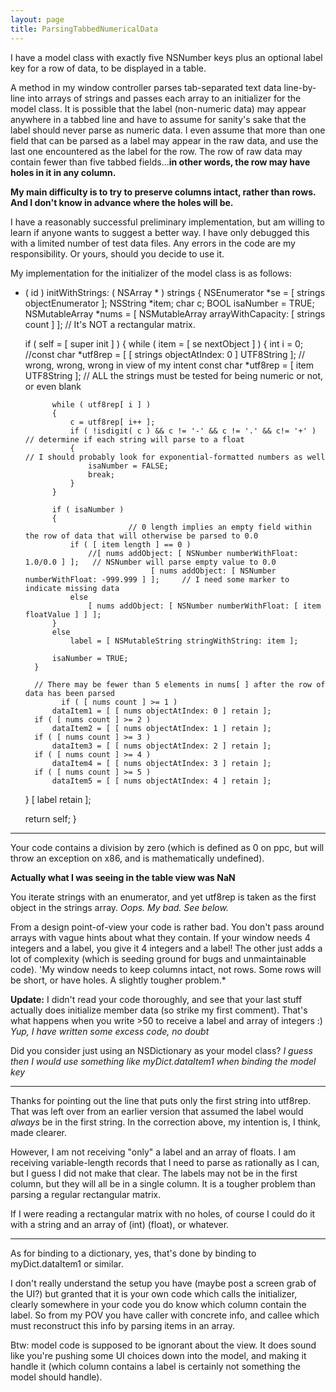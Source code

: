 ```yaml
---
layout: page
title: ParsingTabbedNumericalData
---
```




I have a model class with exactly five NSNumber keys plus an optional label key for a row of data, to be displayed in a table.

A method in my window controller parses tab-separated text data line-by-line into arrays of strings and passes each array to
an initializer for the model class. It is possible that the label (non-numeric data) may appear anywhere in a tabbed line
and have to assume for sanity's sake that the label should never parse as numeric data. I even assume that more than one field
that can be parsed as a label may appear in the raw data, and use the last one encountered as the label for the row.
The row of raw data may contain fewer than five tabbed fields...**in other words, the row may have holes in it in any column.**

**My main difficulty is to try to preserve columns intact, rather than rows. And I don't know in advance where the holes will be.**

I have a reasonably successful preliminary implementation, but am willing to learn if anyone wants to suggest a better way.
I have only debugged this with a limited number of test data files. Any errors in the code are my responsibility. Or yours,
should you decide to use it.

My implementation for the initializer of the model class is as follows:

    
- ( id ) initWithStrings: ( NSArray * ) strings
{
	NSEnumerator *se = [ strings objectEnumerator ];
	NSString *item;
	char c;
	BOOL isaNumber = TRUE;
	NSMutableArray *nums = [ NSMutableArray arrayWithCapacity: [ strings count ] ];    // It's NOT a rectangular matrix.
	
	if ( self = [ super init ] )
	{
		while ( item = [ se nextObject ] )
		{
			int i = 0;
			//const char *utf8rep = [ [ strings objectAtIndex: 0 ] UTF8String ];    // wrong, wrong, wrong in view of my intent
                     const char *utf8rep = [ item UTF8String ];     // ALL the strings must be tested for being numeric or not, or even blank
			
			while ( utf8rep[ i ] )
			{
				c = utf8rep[ i++ ];
				if ( !isdigit( c ) && c != '-' && c != '.' && c!= '+' )     // determine if each string will parse to a float
				{                                                            // I should probably look for exponential-formatted numbers as well
					isaNumber = FALSE;
					break;
				}
			}
			
			if ( isaNumber )
			{
                             // 0 length implies an empty field within the row of data that will otherwise be parsed to 0.0
				if ( [ item length ] == 0 )
					//[ nums addObject: [ NSNumber numberWithFloat: 1.0/0.0 ] ];   // NSNumber will parse empty value to 0.0
                                  [ nums addObject: [ NSNumber numberWithFloat: -999.999 ] ];     // I need some marker to indicate missing data
				else
					[ nums addObject: [ NSNumber numberWithFloat: [ item floatValue ] ] ];
 			}
			else
				label = [ NSMutableString stringWithString: item ];
			
			isaNumber = TRUE;
		}
		
		// There may be fewer than 5 elements in nums[ ] after the row of data has been parsed
              if ( [ nums count ] >= 1 )
			dataItem1 = [ [ nums objectAtIndex: 0 ] retain ];
		if ( [ nums count ] >= 2 )
			dataItem2 = [ [ nums objectAtIndex: 1 ] retain ];
		if ( [ nums count ] >= 3 )
			dataItem3 = [ [ nums objectAtIndex: 2 ] retain ];
		if ( [ nums count ] >= 4 )
			dataItem4 = [ [ nums objectAtIndex: 3 ] retain ];
		if ( [ nums count ] >= 5 )
			dataItem5 = [ [ nums objectAtIndex: 4 ] retain ];
    }
	[ label retain ];
	
    return self;
}


----

Your code contains a division by zero (which is defined as 0 on ppc, but will throw an exception on x86, and is mathematically undefined).

**Actually what I was seeing in the table view was NaN**

You iterate     strings with an enumerator, and yet     utf8rep is taken as the first object in the     strings array.  *Oops. My bad. See below.*

From a design point-of-view your code is rather bad. You don't pass around arrays with vague hints about what they contain. If your window needs 4 integers and a label, you give it 4 integers and a label! The other just adds a lot of complexity (which is seeding ground for bugs and unmaintainable code). 
'My window needs to keep columns intact, not rows. Some rows will be short, or have holes. A slightly tougher problem.*

**Update:** I didn't read your code thoroughly, and see that your last stuff actually does initialize member data (so strike my first comment). That's what happens when you write >50 to receive a label and array of integers :)      *Yup, I *have* written some excess code, no doubt*

Did you consider just using an NSDictionary as your model class?
*I guess then I would use something like myDict.dataItem1 when binding the model key*

----

Thanks for pointing out the line that puts only the first string into utf8rep. That was left over from an earlier version
that assumed the label would *always* be in the first string. In the correction above, my intention is, I think, made clearer.

However, I am not receiving "only" a label and an array of floats. I am receiving variable-length records that I need
to parse as rationally as I can, but I guess I did not make that clear. The labels may not be in the first column,
but they will all be in a single column. It is a tougher problem than parsing a regular rectangular matrix.

If I were reading a rectangular matrix with no holes, of course I could do it with a string and an array of (int) (float), or whatever.

----

As for binding to a dictionary, yes, that's done by binding to     myDict.dataItem1 or similar.

I don't really understand the setup you have (maybe post a screen grab of the UI?) but granted that it is your own code which calls the initializer, clearly somewhere in your code you do know which column contain the label. So from my POV you have caller with concrete info, and callee which must reconstruct this info by parsing items in an array.

Btw: model code is supposed to be ignorant about the view. It does sound like you're pushing some UI choices down into the model, and making it handle it (which column contains a label is certainly not something the model should handle).

